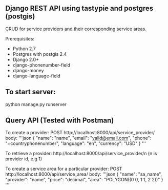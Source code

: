 ## Django REST API using tastypie and postgres (postgis)

CRUD for service providers and their corresponding service areas. 

Prerequisites:
* Python 2.7
* Postgres with postgis 2.4
* Django 2.0+
* django-phonenumber-field
* django-money
* django-language-field

## To start server:
python manage.py runserver

## Query API (Tested with Postman)
To create a provider: 
POST http://localhost:8000/api/service_provider/ 
body:
'''json
{
	"name": "name",
	"email": "valid@email.com",
	"phone": "+countryphonenumber",
	"language": "en",
	"currency": "USD"
}
'''

To retrieve a provider:
http://localhost:8000/api/service_provider/n    (n is provider id, e.g 1)

To create a service area for a particular provider:
POST http://localhost:8000/api/service_area/
body:
'''json
{
	"name": "sa_name",
	"provider": "name",
	"price": "decimal",
	"area": "POLYGON((0 0, 1 1, 2 2))"
}
'''

